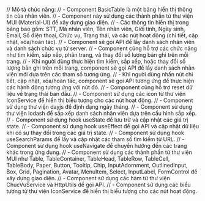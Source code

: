 // Mô tả chức năng:
// - Component BasicTable là một bảng hiển thị thông tin của nhân viên.
// - Component này sử dụng các thành phần từ thư viện MUI (Material-UI) để xây dựng giao diện.
// - Các thông tin hiển thị trong bảng bao gồm: STT, Mã nhân viên, Tên nhân viên, Giới tính, Ngày sinh, Email, Số điện thoại, Chức vụ, Trạng thái, và các nút hoạt động (chi tiết, cập nhật, xóa/hoàn tác).
// - Component sẽ gọi API để lấy danh sách nhân viên và danh sách chức vụ từ server.
// - Component cũng hỗ trợ các chức năng như tìm kiếm, sắp xếp, phân trang, và thay đổi số lượng bản ghi trên mỗi trang.
// - Khi người dùng thực hiện tìm kiếm, sắp xếp, hoặc thay đổi số lượng bản ghi trên mỗi trang, component sẽ gọi API để lấy danh sách nhân viên mới dựa trên các tham số tương ứng.
// - Khi người dùng nhấn nút chi tiết, cập nhật, xóa/hoàn tác, component sẽ gọi API tương ứng để thực hiện các hành động tương ứng với nút đó.
// - Component cũng hỗ trợ reset dữ liệu về trạng thái ban đầu.
// - Component sử dụng các icon từ thư viện IconService để hiển thị biểu tượng cho các nút hoạt động.
// - Component sử dụng thư viện dayjs để định dạng ngày tháng.
// - Component sử dụng thư viện lodash để sắp xếp danh sách nhân viên dựa trên cấu hình sắp xếp.
// - Component sử dụng hook useState để lưu trữ và cập nhật các giá trị state.
// - Component sử dụng hook useEffect để gọi API và cập nhật dữ liệu khi có sự thay đổi trong các giá trị state.
// - Component sử dụng hook useSearchParams để lấy và cập nhật các tham số tìm kiếm từ URL.
// - Component sử dụng hook useNavigate để chuyển hướng đến các trang khác trong ứng dụng.
// - Component sử dụng các thành phần từ thư viện MUI như Table, TableContainer, TableHead, TableRow, TableCell, TableBody, Paper, Button, Tooltip, Chip, InputAdornment, OutlinedInput, Box, Grid, Pagination, Avatar, MenuItem, Select, InputLabel, FormControl để xây dựng giao diện.
// - Component sử dụng các hàm từ thư viện ChucVuService và HttpUtils để gọi API.
// - Component sử dụng các biểu tượng từ thư viện IconService để hiển thị biểu tượng cho các nút hoạt động.